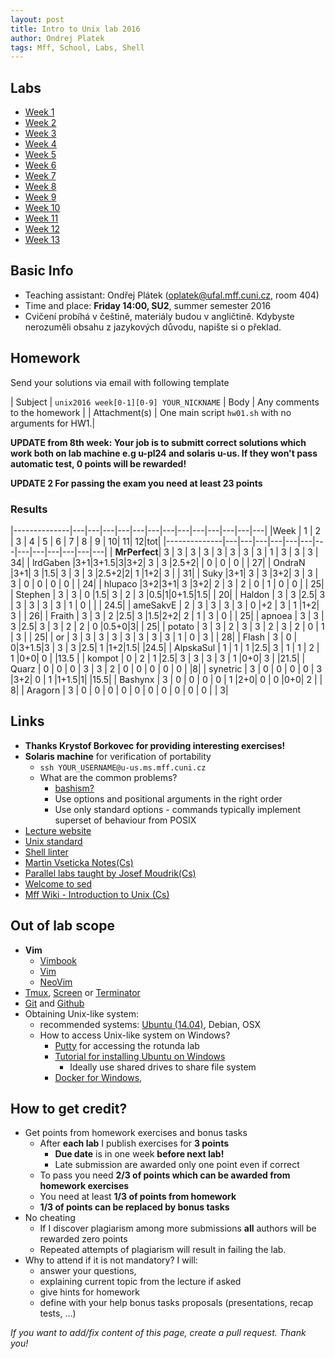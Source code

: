```yaml
---
layout: post
title: Intro to Unix lab 2016
author: Ondrej Platek
tags: Mff, School, Labs, Shell
---
```


Labs
----
- [Week 1](/2016/02/22/unix-week-1/)
- [Week 2](/2016/02/29/unix-week-2/)
- [Week 3](/2016/03/11/unix-week-3/)
- [Week 4](/2016/03/18/unix-week-4/)
- [Week 5](/2016/03/25/unix-week-5/)
- [Week 6](/2016/04/05/unix-week-6/)
- [Week 7](/2016/04/14/unix-week-7/)
- [Week 8](/2016/04/21/unix-week-8/)
- [Week 9](/2016/04/29/unix-week-9/)
- [Week 10](/2016/05/05/unix-week-10/)
- [Week 11](/2016/05/13/unix-week-11/)
- [Week 12](/2016/05/20/unix-week-12/)
- [Week 13](/2016/05/22/unix-week-13/)

Basic Info
----------
- Teaching assistant: Ondřej Plátek (oplatek@ufal.mff.cuni.cz, room 404)
- Time and place: **Friday 14:00, SU2**, summer semester 2016
- Cvičení probíhá v češtině, materiály budou v angličtině. Kdybyste nerozuměli obsahu z jazykových důvodu, napište si o překlad.

Homework
--------
Send your solutions via email with following template

| Subject | `unix2016 week[0-1][0-9] YOUR_NICKNAME`
| Body    | Any comments to the homework |
| Attachment(s) | One main script `hw01.sh` with no arguments for HW1.|

**UPDATE from 8th week: Your job is to submitt correct solutions which work both on lab machine e.g u-pl24 and solaris u-us. If they won't pass automatic test, 0 points will be rewarded!** 
 
**UPDATE 2 For passing the exam you need at least 23 points**

### Results

|--------------|---|---|---|---|---|---|---|---|---|---|---|---|---|
|Week          | 1 | 2 | 3 | 4 | 5 | 6 | 7 | 8 | 9 | 10| 11| 12|tot|
|--------------|---|---|---|---|---|---|---|---|---|---|---|---|---|
| **MrPerfect**| 3 | 3 | 3 | 3 | 3 | 3 | 3 | 3 | 1 | 3 | 3 | 3 | 34| 
| lrdGaben     |3+1|3+1.5|3|3+2| 3 | 3 |2.5+2| | 0 | 0 | 0 |   | 27|
| OndraN       |3+1| 3 |1.5| 3 | 3 | 3 |2.5+2|2| 1 |1+2| 3 |   | 31|
| Suky         |3+1| 3 | 3 |3+2| 3 | 3 | 3 | 0 | 0 | 0 | 0 |   | 24|
| hlupaco      |3+2|3+1| 3 |3+2| 2 | 3 | 2 | 0 | 1 | 0 | 0 |   | 25|
| Stephen      | 3 | 3 | 0 |1.5| 3 | 2 | 3 |0.5|1|0+1.5|1.5|   | 20|
| Haldon       | 3 | 3 |2.5| 3 | 3 | 3 | 3 | 3 | 1 | 0 |   |   | 24.5|
| ameSakvE     | 2 | 3 | 3 | 3 | 3 | 0 |+2 | 3 | 1 |1+2| 3 |   | 26|
| Fraith       | 3 | 3 | 2 |2.5| 3 |1.5|2+2| 2 | 1 | 3 | 0 |   | 25|
| apnoea       | 3 | 3 | 3 |2.5| 3 | 3 | 2 | 2 | 0 |0.5+0|3|   | 25|
| potato       | 3 | 3 | 2 | 3 | 3 | 2 | 3 | 2 | 0 | 1 | 3 |   | 25|
| or           | 3 | 3 | 3 | 3 | 3 | 3 | 3 | 3 | 1 | 0 | 3 |   | 28|
| Flash        | 3 | 0 | 0|3+1.5|3 | 3 | 3 |2.5| 1 |1+2|1.5|   |24.5|
| AlpskaSul    | 1 | 1 | 1 |2.5| 3 | 1 | 1 | 2 | 1 |0+0| 0 |   |13.5 |
| kompot       | 0 | 2 | 1 |2.5| 3 | 3 | 3 | 3 | 1 |0+0| 3 |   |21.5|
| Quarz        | 0 | 0 | 0 | 3 | 3 | 2 | 0 | 0 | 0 | 0 | 0 |   |8|
| synetric     | 3 | 0 | 0 | 0 | 0 | 3 |3+2| 0 | 1 |1+1.5|1|   |15.5|
| Bashynx      | 3 | 0 | 0 | 0 | 0 | 1 |2+0| 0 | 0 |0+0| 2 |   | 8|
| Aragorn      | 3 | 0 | 0 | 0 | 0 | 0 | 0 | 0 | 0 | 0 | 0 |   | 3|


Links
-----
- **Thanks Krystof Borkovec for providing interesting exercises!**
- **Solaris machine** for verification of portability
    - `ssh YOUR_USERNAME@u-us.ms.mff.cuni.cz`
    - What are the common problems?
        - [bashism?][bashism]
        - Use options and positional arguments in the right order
        - Use only standard options - commands typically implement superset of behaviour from POSIX 
- [Lecture website][lecture]
- [Unix standard][unix-standard]
- [Shell linter][shell-linter]
- [Martin Vseticka Notes(Cs)][vseticka]
- [Parallel labs taught by Josef Moudrik(Cs)][moudrik]
- [Welcome to sed][sed]
- [Mff Wiki - Introduction to Unix (Cs)][wiki-unix]

Out of lab scope
----------------
- **Vim**
    - [Vimbook][vimbook]
    - [Vim][vim]
    - [NeoVim][neovim]
- [Tmux][tmux], [Screen][screen] or [Terminator][terminator]
- [Git][git] and [Github][github]
- Obtaining Unix-like system:
    - recommended systems: [Ubuntu (14.04)][ubuntu-install], Debian, OSX
    - How to access Unix-like system on Windows? 
        - [Putty][putty] for accessing the rotunda lab
        - [Tutorial for installing Ubuntu on Windows][virtualbox-on-windows]
            - Ideally use shared drives to share file system
        - [Docker for Windows][docker-win],

How to get credit?
------------------
- Get points from homework exercises and bonus tasks
    - After **each lab** I publish exercises for **3 points**
        - **Due date** is in one week **before next lab!**
        - Late submission are awarded only one point even if correct
    - To pass you need **2/3 of points which can be awarded from homework exercises**
    - You need  at least **1/3 of points from homework**
    - **1/3 of points can be replaced by bonus tasks**
- No cheating
    - If I discover plagiarism among more submissions **all** authors will be rewarded zero points
    - Repeated attempts of plagiarism will result in failing the lab.
- Why to attend if it is not mandatory? I will:
    - answer your questions,
    - explaining current topic from the lecture if asked
    - give hints for homework
    - define with your help bonus tasks proposals (presentations, recap tests, ...)



*If you want to add/fix content of this page, create a pull request. Thank you!*


[sed]: http://sed.sourceforge.net/
[wiki-unix]: http://wiki.matfyz.cz/wiki/%C3%9Avod_do_UNIXu
[vseticka]: http://www.martinvseticka.eu/index.php?sekce=browse&page=79
[moudrik]: http://j2m.cz/~jm/vyuka/unix2016/
[github]: https://guides.github.com/activities/hello-world/
[git]: http://git-scm.com/docs/gittutorial
[screen]: https://www.gnu.org/software/screen/
[tmux]: https://tmux.github.io/
[vim]: https://github.com/vim/vim
[neovim]: https://github.com/neovim/neovim
[vimbook]: ftp://ftp.vim.org/pub/vim/doc/book/vimbook-OPL.pdf
[docker-win]: https://docs.docker.com/windows/step_one/

[unix-standard]: http://ktiml.mff.cuni.cz/~kucerap/unix/susv4tc1/index.html
[rotunda-unix]: http://wiki.ms.mff.cuni.cz/wiki/laborato%C5%99_UNIX
[rotunda-rights]: http://wiki.ms.mff.cuni.cz/wiki/Pr%C3%A1va_UNIX
[shell-linter]: http://www.shellcheck.net/
[pkucera-lab]: http://ktiml.mff.cuni.cz/~kucerap/unix/
[terminator]: http://gnometerminator.blogspot.cz/p/introduction.html
[virtualbox-on-windows]: http://blog.en.uptodown.com/virtualize-ubuntu-14-04-windows-using-virtualbox/
[putty]: http://www.putty.org/
[ubuntu-install]: http://www.ubuntu.com/download/desktop/install-ubuntu-desktop
[lecture]: http://www.ms.mff.cuni.cz/~forst/teaching.html
[bashism]: http://mywiki.wooledge.org/Bashism
